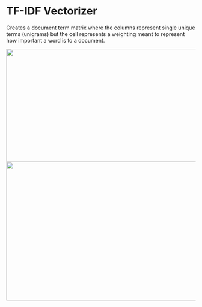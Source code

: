 # TF-IDF Vectorizer

Creates a document term matrix where the columns represent single unique terms (unigrams) but the cell represents a weighting meant to represent how important a word is to a document.

<img src="https://raw.githubusercontent.com/ElizaLo/NLP-Natural-Language-Processing/master/Word%20Embedings/TF-IDF%20Vectorizer/TF_IDF.png" width="612.8" height="301.6">

<img src="https://raw.githubusercontent.com/ElizaLo/NLP-Natural-Language-Processing/master/Word%20Embedings/TF-IDF%20Vectorizer/Formula.png" width="635.2" height="370.4">
